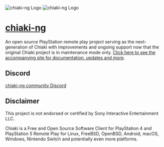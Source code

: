 
![chiaki-ng Logo](gui/res/chiaking-logo-white.svg#gh-dark-mode-only)
![chiaki-ng Logo](gui/res/chiaking-logo.svg#gh-light)

# [chiaki-ng](https://streetpea.github.io/chiaki-ng/)

An open source PlayStation remote play project serving as the next-generation of Chiaki with improvements and ongoing support now that the original Chiaki project is in maintenance mode only. [Click here to see the accompanying site for documentation, updates and more](https://streetpea.github.io/chiaki-ng/).

## Discord
[chiaki-ng community Discord](https://discord.gg/tAMbRuwXDH)

## Disclaimer
This project is not endorsed or certified by Sony Interactive Entertainment LLC.

Chiaki is a Free and Open Source Software Client for PlayStation 4 and PlayStation 5 Remote Play
for Linux, FreeBSD, OpenBSD, Android, macOS, Windows, Nintendo Switch and potentially even more platforms.
